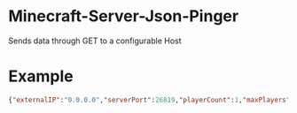 # Minecraft-Server-Json-Pinger
Sends data through GET to a configurable Host


# Example
```json
{"externalIP":"0.0.0.0","serverPort":26819,"playerCount":1,"maxPlayers":30,"playerList":["JohnyMuffin"],"players":[{"username": "JohnyMuffin", "displayName": "JohnyMuffin","world": "retromc", "x": -111.375, "y": 65.0, "Z": 470}],"worlds":[{"name": "retromc","gameTicks":18296,"worldTicks":2946296,"rain":false},{"name": "retromc_nether","gameTicks":576,"worldTicks":2928576,"rain":false}]}
